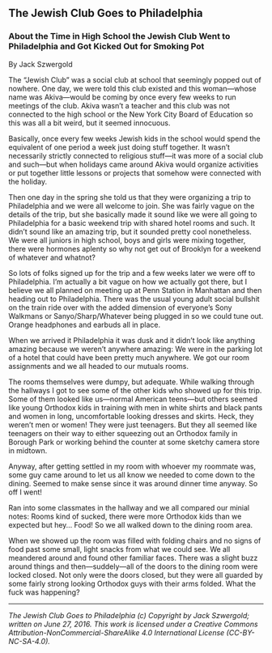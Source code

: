 ## The Jewish Club Goes to Philadelphia
### About the Time in High School the Jewish Club Went to Philadelphia and Got Kicked Out for Smoking Pot

By Jack Szwergold

The “Jewish Club” was a social club at school that seemingly popped out of nowhere. One day, we were told this club existed and this woman—whose name was Akiva—would be coming by once every few weeks to run meetings of the club. Akiva wasn’t a teacher and this club was not connected to the high school or the New York City Board of Education so this was all a bit weird, but it seemed innocuous.

Basically, once every few weeks Jewish kids in the school would spend the equivalent of one period a week just doing stuff together. It wasn’t necessarily strictly connected to religious stuff—it was more of a social club and such—but when holidays came around Akiva would organize activities or put together little lessons or projects that somehow were connected with the holiday.

Then one day in the spring she told us that they were organizing a trip to Philadelphia and we were all welcome to join. She was fairly vague on the details of the trip, but she basically made it sound like we were all going to Philadelphia for a basic weekend trip with shared hotel rooms and such. It didn’t sound like an amazing trip, but it sounded pretty cool nonetheless. We were all juniors in high school, boys and girls were mixing together, there were hormones aplenty so why not get out of Brooklyn for a weekend of whatever and whatnot?

So lots of folks signed up for the trip and a few weeks later we were off to Philadelphia. I’m actually a bit vague on how we actually got there, but I believe we all planned on meeting up at Penn Station in Manhattan and then heading out to Philadelphia. There was the usual young adult social bullshit on the train ride over with the added dimension of everyone’s Sony Walkmans or Sanyo/Sharp/Whatever being plugged in so we could tune out. Orange headphones and earbuds all in place.

When we arrived it Philadelphia it was dusk and it didn’t look like anything amazing because we weren’t anywhere amazing: We were in the parking lot of a hotel that could have been pretty much anywhere. We got our room assignments and we all headed to our mutuals rooms.

The rooms themselves were dumpy, but adequate. While walking through the hallways I got to see some of the other kids who showed up for this trip. Some of them looked like us—normal American teens—but others seemed like young Orthodox kids in training with men in white shirts and black pants and women in long, uncomfortable looking dresses and skirts. Heck, they weren’t men or women! They were just teenagers. But they all seemed like teenagers on their way to either squeezing out an Orthodox family in Borough Park or working behind the counter at some sketchy camera store in midtown.

Anyway, after getting settled in my room with whoever my roommate was, some guy came around to let us all know we needed to come down to the dining. Seemed to make sense since it was around dinner time anyway. So off I went!

Ran into some classmates in the hallway and we all compared our minial notes: Rooms kind of sucked, there were more Orthodox kids than we expected but hey… Food! So we all walked down to the dining room area.

When we showed up the room was filled with folding chairs and no signs of food past some small, light snacks from what we could see. We all meandered around and found other familiar faces. There was a slight buzz around things and then—suddely—all of the doors to the dining room were locked closed. Not only were the doors closed, but they were all guarded by some fairly strong looking Orthodox guys with their arms folded. What the fuck was happening?

***

*The Jewish Club Goes to Philadelphia (c) Copyright by Jack Szwergold; written on June 27, 2016. This work is licensed under a Creative Commons Attribution-NonCommercial-ShareAlike 4.0 International License (CC-BY-NC-SA-4.0).*
